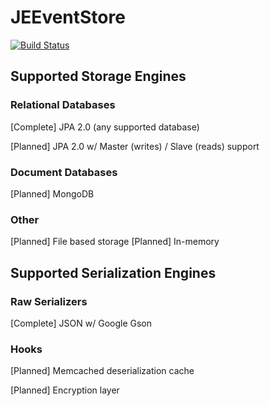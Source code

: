 JEEventStore
============

[![Build Status](https://travis-ci.org/JEEventStore/JEEventStore.png?branch=master)](https://travis-ci.org/JEEventStore/JEEventStore)

## Supported Storage Engines

### Relational Databases
[Complete] JPA 2.0 (any supported database)

[Planned] JPA 2.0 w/ Master (writes) / Slave (reads) support

### Document Databases
[Planned] MongoDB

### Other
[Planned] File based storage
[Planned] In-memory

## Supported Serialization Engines

### Raw Serializers
[Complete] JSON w/ Google Gson

### Hooks
[Planned] Memcached deserialization cache

[Planned] Encryption layer

